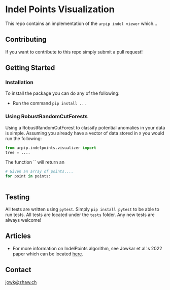 # Indel Points Visualization

This repo contains an implementation of the `arpip indel viewer` which... 
## Contributing
If you want to contribute to this repo simply submit a pull request!

## Getting Started

### Installation
To install the package you can do any of the following:

- Run the command `pip install ...`

### Using RobustRandomCutForests
Using a RobustRandomCutForest to classify potential anomalies in your data is simple. Assuming you already have a vector of data stored in `X` you would run the following:

```python
from arpip.indelpoints.visualizer import  
tree = ....
```


The function `` will return an 

```python
# Given an array of points....
for point in points:
    
```

## Testing
All tests are written using `pytest`. Simply `pip install pytest` to be able to run tests. All tests are located under the `tests` folder. Any new tests are always welcome!

## Articles
* For more information on IndelPoints algorithm, see Jowkar et al.'s 2022 paper
which can be located [here](https://academic.oup.com/sysbio/advance-article/doi/10.1093/sysbio/syac050/6648472).


## Contact
<jowk@zhaw.ch>
